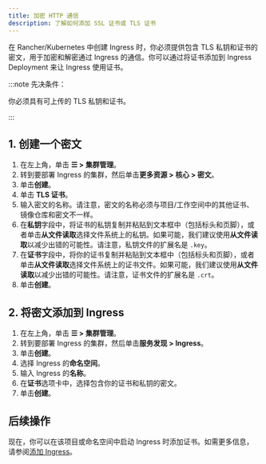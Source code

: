 ```yaml
---
title: 加密 HTTP 通信
description: 了解如何添加 SSL 证书或 TLS 证书
---
```


在 Rancher/Kubernetes 中创建 Ingress 时，你必须提供包含 TLS 私钥和证书的密文，用于加密和解密通过 Ingress 的通信。你可以通过将证书添加到 Ingress Deployment 来让 Ingress 使用证书。

:::note 先决条件：

你必须具有可上传的 TLS 私钥和证书。

:::

## 1. 创建一个密文


1. 在左上角，单击 **☰ > 集群管理**。
1. 转到要部署 Ingress 的集群，然后单击**更多资源 > 核心 > 密文**。
1. 单击**创建**。
1. 单击 **TLS 证书**。
1. 输入密文的名称。请注意，密文的名称必须与项目/工作空间中的其他证书、镜像仓库和密文不一样。
1. 在**私钥**字段中，将证书的私钥复制并粘贴到文本框中（包括标头和页脚），或者单击**从文件读取**选择文件系统上的私钥。如果可能，我们建议使用**从文件读取**以减少出错的可能性。请注意，私钥文件的扩展名是 `.key`。
1. 在**证书**字段中，将你的证书复制并粘贴到文本框中（包括标头和页脚），或者单击**从文件读取**选择文件系统上的证书文件。如果可能，我们建议使用**从文件读取**以减少出错的可能性。请注意，证书文件的扩展名是 `.crt`。
1. 单击**创建**。

## 2. 将密文添加到 Ingress

1. 在左上角，单击 **☰ > 集群管理**。
1. 转到要部署 Ingress 的集群，然后单击**服务发现 > Ingress**。
1. 单击**创建**。
1. 选择 Ingress 的**命名空间**。
1. 输入 Ingress 的**名称**。
1. 在**证书**选项卡中，选择包含你的证书和私钥的密文。
1. 单击**创建**。

## 后续操作

现在，你可以在该项目或命名空间中启动 Ingress 时添加证书。如需更多信息，请参阅[添加 Ingress](../cluster-admin/kubernetes-resources/load-balancer-and-ingress-controller/add-ingresses.md)。
